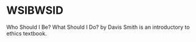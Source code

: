 # WSIBWSID
Who Should I Be? What Should I Do? by Davis Smith is an introductory to ethics textbook. 
